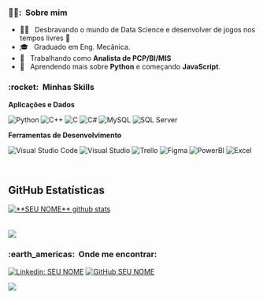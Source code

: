 
<h3> 🧙‍♂️: &nbsp;Sobre mim </h3>

- 🧑‍🔬 &nbsp; Desbravando o mundo de Data Science e desenvolver de jogos nos tempos livres 💜
- 🎓 &nbsp; Graduado em Eng. Mecânica</a>.
- 💼 &nbsp; Trabalhando como **Analista de PCP/BI/MIS**</a>
- 🌱 &nbsp; Aprendendo mais sobre **Python** e começando **JavaScript**.

<h3> :rocket: &nbsp;Minhas Skills </h3>

**Aplicações e Dados**

  ![Python](https://img.shields.io/badge/Python-3776AB?style=for-the-badge&logo=python&logoColor=white)
  ![C++](https://img.shields.io/badge/C%2B%2B-00599C?style=for-the-badge&logo=c%2B%2B&logoColor=white)
  ![C](https://img.shields.io/badge/C-00599C?style=for-the-badge&logo=c&logoColor=white)
  ![C#](https://img.shields.io/badge/C%23-239120?style=for-the-badge&logo=c-sharp&logoColor=white)
  ![MySQL](https://img.shields.io/badge/MySQL-00000F?style=for-the-badge&logo=mysql&logoColor=white)
  ![SQL Server](https://img.shields.io/badge/Microsoft_SQL_Server-CC2927?style=for-the-badge&logo=microsoft-sql-server&logoColor=white)


**Ferramentas de Desenvolvimento**

  ![Visual Studio Code](https://img.shields.io/badge/Visual_Studio_Code-0078D4?style=for-the-badge&logo=visual%20studio%20code&logoColor=white)
  ![Visual Studio](	https://img.shields.io/badge/Visual_Studio-5C2D91?style=for-the-badge&logo=visual%20studio&logoColor=white)
  ![Trello](https://img.shields.io/badge/Trello-0052CC?style=for-the-badge&logo=trello&logoColor=white)
  ![Figma](https://img.shields.io/badge/Figma-F24E1E?style=for-the-badge&logo=figma&logoColor=white)
  ![PowerBI](https://img.shields.io/badge/PowerBI-F2C811?style=for-the-badge&logo=Power%20BI&logoColor=white)
  ![Excel](https://img.shields.io/badge/Microsoft_Excel-217346?style=for-the-badge&logo=microsoft-excel&logoColor=white)

<br/>


## **GitHub Estatísticas**

<a href="https://github.com/Gurupreet">
 <img align="center" src="https://github-readme-stats.vercel.app/api?username=Willhas17&show_icons=true&theme=dracula&line_height=27" alt="**SEU NOME** github stats"/>
</a>

<br/>
<br/>
<br/>

<a href="https://github.com/Gurupreet">
  <img align="center" src="https://github-readme-stats.vercel.app/api/top-langs/?username=Willhas17&theme=dracula&hide_langs_below=1" />
</a>

<br/>

<h3> :earth_americas: &nbsp;Onde me encontrar: </h3> 

[![Linkedin: SEU NOME](https://img.shields.io/badge/-Willian-blue?style=flat-square&logo=Linkedin&logoColor=white&link=https://www.linkedin.com/in/willian-henrique-afonso-silva-688743182/)](https://www.linkedin.com/in/willian-henrique-afonso-silva-688743182/)
[![GitHub SEU NOME]( https://img.shields.io/github/followers/Willhas17?label=follow&style=social)](https://github.com/Willhas17)


![](https://komarev.com/ghpvc/?username=Willhas17&color=006bed)
